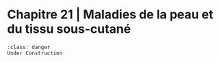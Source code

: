 # Chapitre 21 | Maladies de la peau et du tissu sous-cutané

```{admonition} This is a title
:class: danger
Under Construction
```
